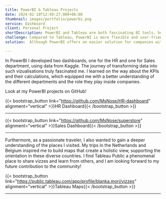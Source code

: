 ```yaml
---
title: PowerBI & Tableau Projects
date: 2024-02-10T12:49:27.000+06:00
thumbnail: images/portfolio/powerbi.png
service: Dashboard 
client: Personal Project
shortDescription: PowerBI and Tableau are both fascinating BI tools, however both have their advantages and disadvantages that everyone needs to experience.
challenge: Compared to Tableau, PowerBI is more flexible and user-friendly, which gives a quicker intro to users. However, this comes along with a naturally more flexible structure, which needs previous planning and careful thoughts. 
solution:  Although PowerBI offers an easier solution for companies within the Microsoft ecosystem, Tableau is a better choice for handling and combining large datasets, as well as for leveraging complex analytics and visualizations.

---
```


In PowerBI I developed two dashboards, one for the HR and one for Sales department, using data from Kaggle. The journey of transforming data into such vizualisations truly fascinated me. I learned on the way about the KPIs and their calculations, which equipped me with a better understanding of the different departments and the role they play inside companies.

Look at my PowerBI projects on GitHub!  

  
{{< bootstrap_button link="https://github.com/MsNose/HR-dashboard" alignment="vertical" >}}HR Dashboard{{< /bootstrap_button >}}   

--- 

{{< bootstrap_button link="https://github.com/MsNose/superstore" alignment="vertical" >}}Sales Dashboard{{< /bootstrap_button >}}

---

Furthermore, as a passionate traveler, I also wanted to gain a deeper understanding of the places I visited. My trips in the Netherlands and Belgium inspired me to build maps that create a holistic view, supporting the orientation in these diverse countries. I find Tableau Public a phenomenal place to share vizzes and learn from others, and I am looking forward to my future contribution to the community!

{{< bootstrap_button link="https://public.tableau.com/app/profile/blanka.mori/vizzes" alignment="vertical" >}}Tableau Maps{{< /bootstrap_button >}}

---------





